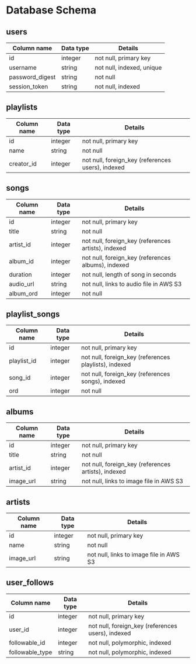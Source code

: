 # Database Schema

## users
| Column name     | Data type | Details                   |
|-----------------|-----------|---------------------------|
| id              | integer   | not null, primary key     |
| username        | string    | not null, indexed, unique |
| password_digest | string    | not null                  |
| session_token   | string    | not null, indexed         |

## playlists
| Column name | Data type | Details                                           |
|-------------|-----------|---------------------------------------------------|
| id          | integer   | not null, primary key                             |
| name        | string    | not null                                          |
| creator_id  | integer   | not null, foreign_key (references users), indexed |

## songs
| Column name | Data type | Details                                             |
|-------------|-----------|-----------------------------------------------------|
| id          | integer   | not null, primary key                               |
| title       | string    | not null                                            |
| artist_id   | integer   | not null, foreign_key (references artists), indexed |
| album_id    | integer   | not null, foreign_key (references albums), indexed  |
| duration    | integer   | not null, length of song in seconds                 |
| audio_url   | string    | not null, links to audio file in AWS S3             |
| album_ord   | integer   | not null |

## playlist_songs
| Column name | Data type | Details                                               |
|-------------|-----------|-------------------------------------------------------|
| id          | integer   | not null, primary key                                 |
| playlist_id | integer   | not null, foreign_key (references playlists), indexed |
| song_id     | integer   | not null, foreign_key (references songs), indexed     |
| ord         | integer   | not null                                              |

## albums
| Column name | Data type | Details                                             |
|-------------|-----------|-----------------------------------------------------|
| id          | integer   | not null, primary key                               |
| title       | string    | not null                                            |
| artist_id   | integer   | not null, foreign_key (references artists), indexed |
| image_url   | string    | not null, links to image file in AWS S3             |

## artists
| Column name | Data type | Details                                 |
|-------------|-----------|-----------------------------------------|
| id          | integer   | not null, primary key                   |
| name        | string    | not null                                |
| image_url   | string    | not null, links to image file in AWS S3 |

## user_follows
| Column name | Data type | Details                                               |
|-------------|-----------|-------------------------------------------------------|
| id          | integer   | not null, primary key                                 |
| user_id     | integer   | not null, foreign_key (references users), indexed     |
| followable_id | integer   | not null, polymorphic, indexed |
| followable_type | string   | not null, polymorphic, indexed |
